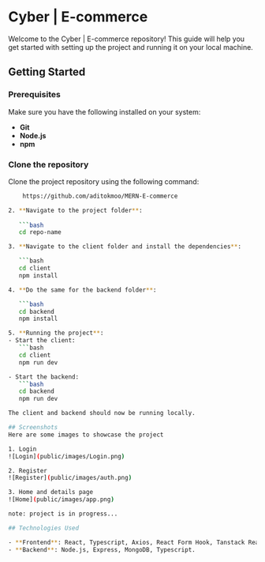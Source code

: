 # Cyber | E-commerce

Welcome to the Cyber | E-commerce repository! This guide will help you get started with setting up the project and running it on your local machine.

## Getting Started

### Prerequisites
Make sure you have the following installed on your system:
- **Git**
- **Node.js**
- **npm**

### Clone the repository

Clone the project repository using the following command:
```bash
    https://github.com/aditokmoo/MERN-E-commerce

2. **Navigate to the project folder**:
   
   ```bash
   cd repo-name

3. **Navigate to the client folder and install the dependencies**:

   ```bash
   cd client
   npm install

4. **Do the same for the backend folder**:

   ```bash
   cd backend
   npm install

5. **Running the project**:
- Start the client:
   ```bash
   cd client
   npm run dev

- Start the backend:
   ```bash
   cd backend
   npm run dev

The client and backend should now be running locally.

## Screenshots
Here are some images to showcase the project

1. Login
![Login](public/images/Login.png)

2. Register
![Register](public/images/auth.png)

3. Home and details page
![Home](public/images/app.png)

note: project is in progress...

## Technologies Used

- **Frontend**: React, Typescript, Axios, React Form Hook, Tanstack React Query, Tanstack React Table, SCSS.
- **Backend**: Node.js, Express, MongoDB, Typescript.

